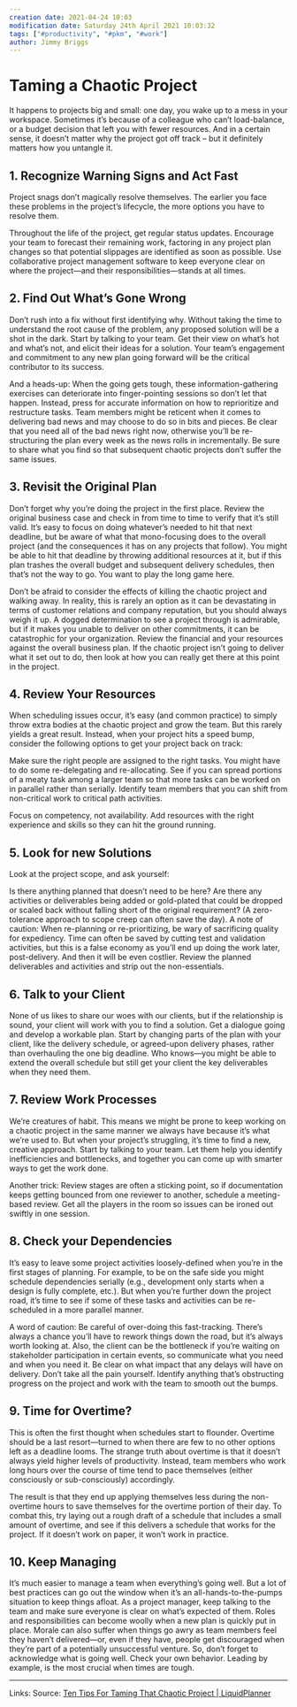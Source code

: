 ```yaml
---
creation date: 2021-04-24 10:03
modification date: Saturday 24th April 2021 10:03:32
tags: ["#productivity", "#pkm", "#work"]
author: Jimmy Briggs
---
```


# Taming a Chaotic Project

It happens to projects big and small: one day, you wake up to a mess in your workspace. Sometimes it’s because of a colleague who can’t load-balance, or a budget decision that left you with fewer resources. And in a certain sense, it doesn’t matter why the project got off track – but it definitely matters how you untangle it.

## 1. Recognize Warning Signs and Act Fast

Project snags don’t magically resolve themselves. The earlier you face these problems in the project’s lifecycle, the more options you have to resolve them.

Throughout the life of the project, get regular status updates. Encourage your team to forecast their remaining work, factoring in any project plan changes so that potential slippages are identified as soon as possible. Use collaborative project management software to keep everyone clear on where the project—and their responsibilities—stands at all times.

## 2. Find Out What’s Gone Wrong

Don’t rush into a fix without first identifying why. Without taking the time to understand the root cause of the problem, any proposed solution will be a shot in the dark. Start by talking to your team. Get their view on what’s hot and what’s not, and elicit their ideas for a solution. Your team’s engagement and commitment to any new plan going forward will be the critical contributor to its success.

And a heads-up: When the going gets tough, these information-gathering exercises can deteriorate into finger-pointing sessions so don’t let that happen. Instead, press for accurate information on how to reprioritize and restructure tasks. Team members might be reticent when it comes to delivering bad news and may choose to do so in bits and pieces. Be clear that you need all of the bad news right now, otherwise you’ll be re-structuring the plan every week as the news rolls in incrementally. Be sure to share what you find so that subsequent chaotic projects don’t suffer the same issues.

## 3. Revisit the Original Plan

Don’t forget why you’re doing the project in the first place. Review the original business case and check in from time to time to verify that it’s still valid. It’s easy to focus on doing whatever’s needed to hit that next deadline, but be aware of what that mono-focusing does to the overall project (and the consequences it has on any projects that follow). You might be able to hit that deadline by throwing additional resources at it, but if this plan trashes the overall budget and subsequent delivery schedules, then that’s not the way to go. You want to play the long game here.

Don’t be afraid to consider the effects of killing the chaotic project and walking away. In reality, this is rarely an option as it can be devastating in terms of customer relations and company reputation, but you should always weigh it up. A dogged determination to see a project through is admirable, but if it makes you unable to deliver on other commitments, it can be catastrophic for your organization. Review the financial and your resources against the overall business plan. If the chaotic project isn’t going to deliver what it set out to do, then look at how you can really get there at this point in the project.

## 4. Review Your Resources

When scheduling issues occur, it’s easy (and common practice) to simply throw extra bodies at the chaotic project and grow the team. But this rarely yields a great result. Instead, when your project hits a speed bump, consider the following options to get your project back on track:

Make sure the right people are assigned to the right tasks. You might have to do some re-delegating and re-allocating.
See if you can spread portions of a meaty task among a larger team so that more tasks can be worked on in parallel rather than serially.
Identify team members that you can shift from non-critical work to critical path activities.

Focus on competency, not availability. Add resources with the right experience and skills so they can hit the ground running.

## 5. Look for new Solutions

Look at the project scope, and ask yourself:

Is there anything planned that doesn’t need to be here?
Are there any activities or deliverables being added or gold-plated that could be dropped or scaled back without falling short of the original requirement? (A zero-tolerance approach to scope creep can often save the day).
A note of caution: When re-planning or re-prioritizing, be wary of sacrificing quality for expediency. Time can often be saved by cutting test and validation activities, but this is a false economy as you’ll end up doing the work later, post-delivery. And then it will be even costlier. Review the planned deliverables and activities and strip out the non-essentials.

## 6. Talk to your Client

None of us likes to share our woes with our clients, but if the relationship is sound, your client will work with you to find a solution. Get a dialogue going and develop a workable plan. Start by changing parts of the plan with your client, like the delivery schedule, or agreed-upon delivery phases, rather than overhauling the one big deadline. Who knows—you might be able to extend the overall schedule but still get your client the key deliverables when they need them.

## 7. Review Work Processes

We’re creatures of habit. This means we might be prone to keep working on a chaotic project in the same manner we always have because it’s what we’re used to. But when your project’s struggling, it’s time to find a new, creative approach. Start by talking to your team. Let them help you identify inefficiencies and bottlenecks, and together you can come up with smarter ways to get the work done.

Another trick: Review stages are often a sticking point, so if documentation keeps getting bounced from one reviewer to another, schedule a meeting-based review. Get all the players in the room so issues can be ironed out swiftly in one session.

## 8. Check your Dependencies

It’s easy to leave some project activities loosely-defined when you’re in the first stages of planning. For example, to be on the safe side you might schedule dependencies serially (e.g., development only starts when a design is fully complete, etc.). But when you’re further down the project road, it’s time to see if some of these tasks and activities can be re-scheduled in a more parallel manner.

A word of caution: Be careful of over-doing this fast-tracking. There’s always a chance you’ll have to rework things down the road, but it’s always worth looking at. Also, the client can be the bottleneck if you’re waiting on stakeholder participation in certain events, so communicate what you need and when you need it. Be clear on what impact that any delays will have on delivery. Don’t take all the pain yourself. Identify anything that’s obstructing progress on the project and work with the team to smooth out the bumps.

## 9. Time for Overtime?

This is often the first thought when schedules start to flounder. Overtime should be a last resort—turned to when there are few to no other options left as a deadline looms. The strange truth about overtime is that it doesn’t always yield higher levels of productivity. Instead, team members who work long hours over the course of time tend to pace themselves (either consciously or sub-consciously) accordingly.

The result is that they end up applying themselves less during the non-overtime hours to save themselves for the overtime portion of their day. To combat this, try laying out a rough draft of a schedule that includes a small amount of overtime, and see if this delivers a schedule that works for the project. If it doesn’t work on paper, it won’t work in practice.

## 10. Keep Managing

It’s much easier to manage a team when everything’s going well. But a lot of best practices can go out the window when it’s an all-hands-to-the-pumps situation to keep things afloat. As a project manager, keep talking to the team and make sure everyone is clear on what’s expected of them. Roles and responsibilities can become woolly when a new plan is quickly put in place. Morale can also suffer when things go awry as team members feel they haven’t delivered—or, even if they have, people get discouraged when they’re part of a potentially unsuccessful venture. So, don’t forget to acknowledge what is going well. Check your own behavior. Leading by example, is the most crucial when times are tough.

***
Links: 
Source: [Ten Tips For Taming That Chaotic Project | LiquidPlanner](https://www.liquidplanner.com/blog/10-tips-for-getting-your-chaotic-project-back-on-track/)
